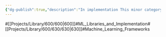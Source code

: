 ```yaml
---
{"dg-publish":true,"description":"In implementation This minor category cover Frameworks.","permalink":"/projects/library/600/630/630/","dgPassFrontmatter":true,"noteIcon":"0","created":"2024-01-24T15:24:09.131+09:00","updated":"2024-06-20T03:14:19.038+09:00"}
---
```


#[[Projects/Library/600/600\|600]]#ML_Libraries_and_Implementation#[[Projects/Library/600/630/630\|630]]#Machine_Learning_Frameworks


